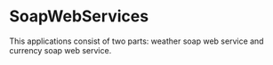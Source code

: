 # SoapWebServices
This applications consist of two parts: weather soap web service and currency soap web service.